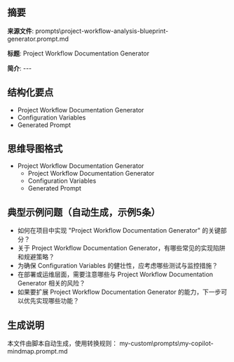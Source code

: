## 摘要

**来源文件**: prompts\project-workflow-analysis-blueprint-generator.prompt.md

**标题**: Project Workflow Documentation Generator

**简介**: ---

## 结构化要点

- Project Workflow Documentation Generator
- Configuration Variables
- Generated Prompt

## 思维导图格式

- Project Workflow Documentation Generator
  - Project Workflow Documentation Generator
  - Configuration Variables
  - Generated Prompt

## 典型示例问题（自动生成，示例5条）

- 如何在项目中实现 "Project Workflow Documentation Generator" 的关键部分？
- 关于 Project Workflow Documentation Generator，有哪些常见的实现陷阱和规避策略？
- 为确保 Configuration Variables 的健壮性，应考虑哪些测试与监控措施？
- 在部署或运维层面，需要注意哪些与 Project Workflow Documentation Generator 相关的风险？
- 如果要扩展 Project Workflow Documentation Generator 的能力，下一步可以优先实现哪些功能？

## 生成说明

本文件由脚本自动生成，使用转换规则： my-custom\prompts\my-copilot-mindmap.prompt.md
